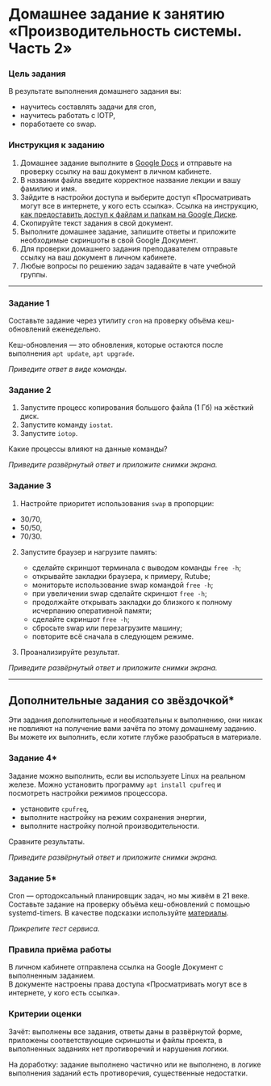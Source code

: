 # Домашнее задание к занятию «Производительность системы. Часть 2»

### Цель задания

В результате выполнения домашнего задания вы:
* научитесь составлять задачи для cron,
* научитесь работать с IOTP,
* поработаете со swap.

### Инструкция к заданию

1. Домашнее задание выполните в [Google Docs](https://docs.google.com/) и отправьте на проверку ссылку на ваш документ в личном кабинете.
2. В названии файла введите корректное название лекции и вашу фамилию и имя.
3. Зайдите в настройки доступа и выберите доступ «Просматривать могут все в интернете, у кого есть ссылка».
 Ссылка на инструкцию, [как предоставить доступ к файлам и папкам на Google Диске](https://support.google.com/docs/answer/2494822?hl=ru&co=GENIE.Platform%3DDesktop).
5. Скопируйте текст задания в свой документ.
6. Выполните домашнее задание, запишите ответы и приложите необходимые скриншоты в свой Google Документ.
7. Для проверки домашнего задания преподавателем отправьте ссылку на ваш документ в личном кабинете.
8. Любые вопросы по решению задач задавайте в чате учебной группы.

------

### Задание 1

Составьте задание через утилиту `cron` на проверку объёма кеш-обновлений еженедельно.

Кеш-обновления — это обновления, которые остаются после выполнения `apt update`, `apt upgrade`.

*Приведите ответ в виде команды.*



### Задание 2

1. Запустите процесс копирования большого файла (1 Гб) на жёсткий диск.
2. Запустите команду `iostat`.
3. Запустите `iotop`.

Какие процессы влияют на данные команды?

*Приведите развёрнутый ответ и приложите снимки экрана.*



### Задание 3

1. Настройте приоритет использования `swap` в пропорции:

- 30/70,
- 50/50,
- 70/30.

2. Запустите браузер и нагрузите память:
   - сделайте скриншот терминала с выводом команды `free -h`;
   - открывайте закладки браузера, к примеру, Rutube;
   - мониторьте использование swap командой `free -h`;
   - при увеличении swap сделайте скриншот `free -h`;
   - продолжайте открывать закладки до близкого к полному исчерпанию оперативной памяти;
   - сделайте скриншот `free -h`;
   - сбросьте swap или перезагрузите машину;
   - повторите всё сначала в следующем режиме.

3. Проанализируйте результат.

*Приведите развёрнутый ответ и приложите снимки экрана.*

------

## Дополнительные задания со звёздочкой*
Эти задания дополнительные и необязательны к выполнению, они никак не повлияют на получение вами зачёта по этому домашнему заданию. Вы можете их выполнить, если хотите глубже разобраться в материале.

### Задание 4*

Задание можно выполнить, если вы используете Linux на реальном железе. Можно установить программу `apt install cpufreq` и посмотреть настройки режимов процессора.

- установите `cpufreq`,
- выполните настройку на режим сохранения энергии,
- выполните настройку полной производительности.

Сравните результаты.

*Приведите развёрнутый ответ и приложите снимки экрана.*

### Задание 5*

Cron — ортодоксальный планировщик задач, но мы живём в 21 веке. Составьте задание на проверку объёма кеш-обновлений с помощью systemd-timers. В качестве подсказки используйте [материалы](https://opensource.com/article/20/7/systemd-timers).

*Прикрепите тест сервиса.*

### Правила приёма работы

В личном кабинете отправлена ссылка на Google Документ с выполненным заданием.  
В документе настроены права доступа «Просматривать могут все в интернете, у кого есть ссылка».


### Критерии оценки

Зачёт: выполнены все задания, ответы даны в развёрнутой форме, приложены соответствующие скриншоты и файлы проекта, в выполненных заданиях нет противоречий и нарушения логики.

На доработку: задание выполнено частично или не выполнено, в логике выполнения заданий есть противоречия, существенные недостатки.
